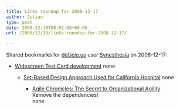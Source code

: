```yaml
---
title: Links roundup for 2008-12-17
author: Julian
type: post
date: 2008-12-18T00:02:08+00:00
url: /2008/12/18/links-roundup-for-2008-12-17/

---
```

Shared bookmarks for [del.icio.us][1] user [Synesthesia][2] on 2008-12-17:

  * [Widescreen Test Card development][3] 
    none</li> 
    
      * [Set-Based Design Approach Used for California Hospital][4] 
        none</li> 
        
          * [Agile Chronicles: The Secret to Organizational Agility][5]  
            Remove the dependencies!  
            none</ul>

 [1]: http://del.icio.us/
 [2]: http://del.icio.us/synesthesia
 [3]: http://www.barney-wol.net/video/testcardw/testcardw.html
 [4]: http://www.tradelineinc.com/reports/C12D6A60-2B3B-B525-8F382CEDF0E27465
 [5]: http://www.agilechronicles.com/blog/2008/12/the-secret-to-organizational-agility.html